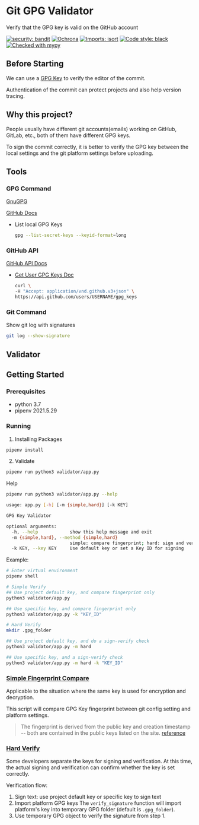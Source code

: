 # Git GPG Validator
Verify that the GPG key is valid on the GitHub account

[![security: bandit](https://img.shields.io/badge/security-bandit-yellow.svg)](https://github.com/PyCQA/bandit)
[![Ochrona](https://img.shields.io/badge/secured_by-ochrona-blue)](https://ochrona.dev)
[![Imports: isort](https://img.shields.io/badge/%20imports-isort-%231674b1?style=flat&labelColor=ef8336)](https://pycqa.github.io/isort/)
[![Code style: black](https://img.shields.io/badge/code%20style-black-000000.svg?style=flat-square)](https://github.com/psf/black)
[![Checked with mypy](http://www.mypy-lang.org/static/mypy_badge.svg)](http://mypy-lang.org/)

## Before Starting

We can use a [GPG Key](https://docs.github.com/en/authentication/managing-commit-signature-verification/generating-a-new-gpg-key) to verify the editor of the commit.

Authentication of the commit can protect projects and also help version tracing.

## Why this project?

People usually have different git accounts(emails) working on GitHub, GitLab, etc., both of them have different GPG keys.

To sign the commit correctly, it is better to verify the GPG key between the local settings and the git platform settings before uploading.

## Tools
### GPG Command
[GnuGPG](https://gnupg.org/)

[GitHub Docs](https://docs.github.com/en/authentication/managing-commit-signature-verification/generating-a-new-gpg-key)

+ List local GPG Keys
    ```sh
    gpg --list-secret-keys --keyid-format=long
    ```

### GitHub API
[GitHub API Docs](https://docs.github.com/en/rest/reference)

+ [Get User GPG Keys Doc](https://docs.github.com/en/rest/reference/users#list-gpg-keys-for-a-user)
    ```sh
    curl \
    -H "Accept: application/vnd.github.v3+json" \
    https://api.github.com/users/USERNAME/gpg_keys
    ```

### Git Command
Show git log with signatures
```sh
git log --show-signature
```

## Validator

## Getting Started

### Prerequisites

- python 3.7
- pipenv 2021.5.29

### Running

1. Installing Packages
```sh
pipenv install
```

2. Validate
```sh
pipenv run python3 validator/app.py
```

Help
```sh
pipenv run python3 validator/app.py --help
```
```sh
usage: app.py [-h] [-m {simple,hard}] [-k KEY]

GPG Key Validator

optional arguments:
  -h, --help            show this help message and exit
  -m {simple,hard}, --method {simple,hard}
                        simple: compare fingerprint; hard: sign and verify
  -k KEY, --key KEY     Use default key or set a Key ID for signing
```

Example:
```sh
# Enter virtual environment
pipenv shell

# Simple Verify
## Use project default key, and compare fingerprint only
python3 validator/app.py

## Use specific key, and compare fingerprint only
python3 validator/app.py -k "KEY_ID"

# Hard Verify
mkdir .gpg_folder

## Use project default key, and do a sign-verify check
python3 validator/app.py -m hard

## Use specific key, and a sign-verify check
python3 validator/app.py -m hard -k "KEY_ID"
```

### [Simple Fingerprint Compare](./compare_fingerprint.py)

Applicable to the situation where the same key is used for encryption and decryption.

This script will compare GPG Key fingerprint between git config setting and platform settings.

> The fingerprint is derived from the public key and creation timestamp -- both are contained in the public keys listed on the site. [reference](https://stackoverflow.com/a/46916593)

### [Hard Verify](./sign_verify.py)

Some developers separate the keys for signing and verification. At this time, the actual signing and verification can confirm whether the key is set correctly.

Verification flow:

1. Sign text: use project default key or specific key to sign text
2. Import platform GPG keys
    The `verify_signature` function will import platform's key into temporary GPG folder (default is `.gpg_folder`).
3. Use temporary GPG object to verify the signature from step 1.
